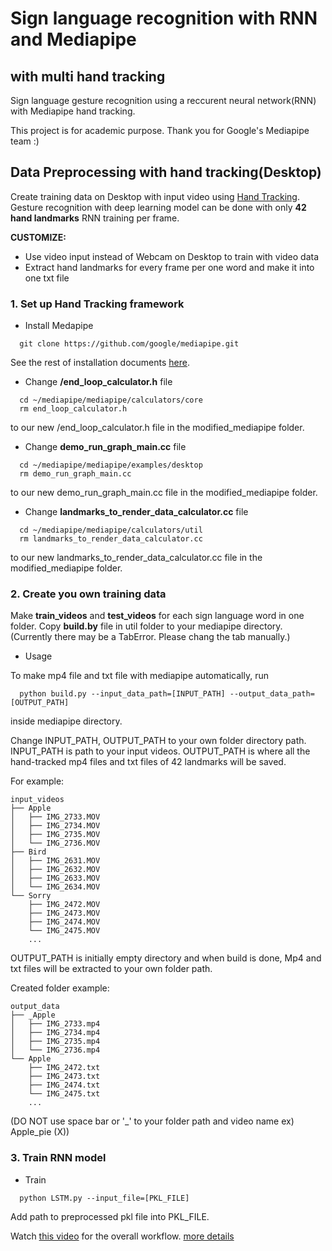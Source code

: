# Sign language recognition with RNN and Mediapipe 
## with multi hand tracking
Sign language gesture recognition using a reccurent neural network(RNN) with Mediapipe hand tracking. 

This project is for academic purpose. Thank you for Google's Mediapipe team :)

## Data Preprocessing with hand tracking(Desktop)
Create training data on Desktop with input video using [Hand Tracking](https://github.com/google/mediapipe/blob/master/mediapipe/docs/hand_tracking_mobile_gpu.md).
Gesture recognition with deep learning model can be done with only **42 hand landmarks** RNN training per frame.

**CUSTOMIZE:**
- Use video input instead of Webcam on Desktop to train with video data
- Extract hand landmarks for every frame per one word and make it into one txt file

### 1. Set up Hand Tracking framework
* Install Medapipe
```shell
  git clone https://github.com/google/mediapipe.git
```
See the rest of installation documents [here](https://mediapipe.readthedocs.io/en/latest/install.html).
* Change **/end_loop_calculator.h** file
```shell
  cd ~/mediapipe/mediapipe/calculators/core
  rm end_loop_calculator.h
```
to our new /end_loop_calculator.h file in the modified_mediapipe folder.

* Change **demo_run_graph_main.cc** file 
```shell
  cd ~/mediapipe/mediapipe/examples/desktop
  rm demo_run_graph_main.cc
```
to our new demo_run_graph_main.cc file in the modified_mediapipe folder.

* Change **landmarks_to_render_data_calculator.cc** file
```shell
  cd ~/mediapipe/mediapipe/calculators/util
  rm landmarks_to_render_data_calculator.cc
```
to our new landmarks_to_render_data_calculator.cc file in the modified_mediapipe folder.

### 2. Create you own training data
Make **train_videos** and **test_videos** for each sign language word in one folder. Copy **build.by** file in util folder to your mediapipe directory. (Currently there may be a TabError. Please chang the tab manually.)
* Usage

To make mp4 file and txt file with mediapipe automatically, run
```shell
  python build.py --input_data_path=[INPUT_PATH] --output_data_path=[OUTPUT_PATH]
```
inside mediapipe directory.

Change INPUT_PATH, OUTPUT_PATH to your own folder directory path. INPUT_PATH is path to your input videos. OUTPUT_PATH is where all the hand-tracked mp4 files and txt files of 42 landmarks will be saved.

For example:
```shell
input_videos
├── Apple
│   ├── IMG_2733.MOV
│   ├── IMG_2734.MOV
│   ├── IMG_2735.MOV
│   └── IMG_2736.MOV
├── Bird
│   ├── IMG_2631.MOV
│   ├── IMG_2632.MOV
│   ├── IMG_2633.MOV
│   └── IMG_2634.MOV
└── Sorry
    ├── IMG_2472.MOV
    ├── IMG_2473.MOV
    ├── IMG_2474.MOV
    └── IMG_2475.MOV
    ...
```
OUTPUT_PATH is initially empty directory and when build is done, Mp4 and txt files will be extracted to your own folder path. 

Created folder example:
```shell
output_data
├── _Apple
│   ├── IMG_2733.mp4
│   ├── IMG_2734.mp4
│   ├── IMG_2735.mp4
│   └── IMG_2736.mp4
└── Apple
    ├── IMG_2472.txt
    ├── IMG_2473.txt
    ├── IMG_2474.txt
    └── IMG_2475.txt
    ...
```
(DO NOT use space bar or '_' to your folder path and video name ex) Apple_pie (X))


### 3. Train RNN model

* Train
```shell
  python LSTM.py --input_file=[PKL_FILE]
```
Add path to preprocessed pkl file into PKL_FILE.

Watch [this video](https://www.youtube.com/watch?v=5epWNiv5EKk&t=77s) for the overall workflow.
[more details](https://www.slideshare.net/JiHyunKim204)




